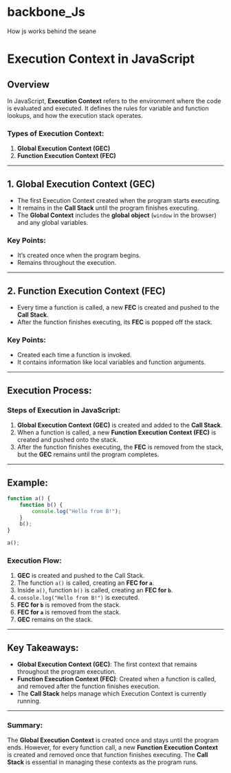 # backbone_Js
How js works behind the seane

# **Execution Context in JavaScript**

## **Overview**

In JavaScript, **Execution Context** refers to the environment where the code is evaluated and executed. It defines the rules for variable and function lookups, and how the execution stack operates.

### **Types of Execution Context:**
1. **Global Execution Context (GEC)**
2. **Function Execution Context (FEC)**

---

## **1. Global Execution Context (GEC)**

- The first Execution Context created when the program starts executing.
- It remains in the **Call Stack** until the program finishes executing.
- The **Global Context** includes the **global object** (`window` in the browser) and any global variables.

### Key Points:
- It’s created once when the program begins.
- Remains throughout the execution.
  
---

## **2. Function Execution Context (FEC)**

- Every time a function is called, a new **FEC** is created and pushed to the **Call Stack**.
- After the function finishes executing, its **FEC** is popped off the stack.
  
### Key Points:
- Created each time a function is invoked.
- It contains information like local variables and function arguments.

---

## **Execution Process:**

### **Steps of Execution in JavaScript:**
1. **Global Execution Context (GEC)** is created and added to the **Call Stack**.
2. When a function is called, a new **Function Execution Context (FEC)** is created and pushed onto the stack.
3. After the function finishes executing, the **FEC** is removed from the stack, but the **GEC** remains until the program completes.

---

## **Example:**

```js
function a() {
    function b() {
        console.log("Hello from B!");
    }
    b();
}

a();
```

### **Execution Flow:**
1. **GEC** is created and pushed to the Call Stack.
2. The function `a()` is called, creating an **FEC for `a`**.
3. Inside `a()`, function `b()` is called, creating an **FEC for `b`**.
4. `console.log("Hello from B!")` is executed.
5. **FEC for `b`** is removed from the stack.
6. **FEC for `a`** is removed from the stack.
7. **GEC** remains on the stack.

---

## **Key Takeaways:**
- **Global Execution Context (GEC)**: The first context that remains throughout the program execution.
- **Function Execution Context (FEC)**: Created when a function is called, and removed after the function finishes execution.
- The **Call Stack** helps manage which Execution Context is currently running.

---

### **Summary:**
The **Global Execution Context** is created once and stays until the program ends. However, for every function call, a new **Function Execution Context** is created and removed once that function finishes executing. The **Call Stack** is essential in managing these contexts as the program runs.
